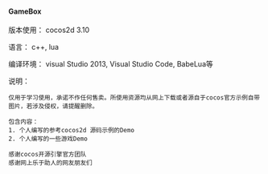#### GameBox
版本使用： cocos2d 3.10

语言： c++, lua

编译环境： visual Studio 2013, Visual Studio Code, BabeLua等

说明：
```
仅用于学习使用，承诺不作任何售卖。所使用资源均从网上下载或者源自于cocos官方示例自带图片，若涉及侵权，请提醒删除。

包含内容：
1. 个人编写的参考cocos2d 源码示例的Demo
2. 个人编写的一些游戏Demo

感谢cocos开源引擎官方团队
感谢网上乐于助人的网友朋友们
```
